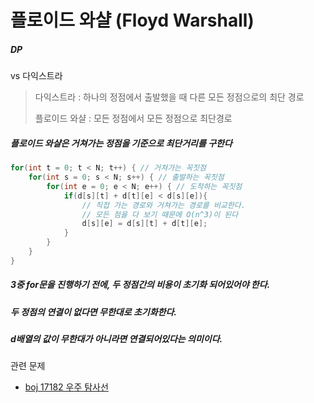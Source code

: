 # 플로이드 와샬 (Floyd Warshall)

##### DP

vs 다익스트라

> 다익스트라 : 하나의 정점에서 출발했을 때 다른 모든 정점으로의 최단 경로
>
> 플로이드 와샬 : 모든 정점에서 모든 정점으로 최단경로



##### 플로이드 와샬은 거쳐가는 정점을 기준으로 최단거리를 구한다

```c
for(int t = 0; t < N; t++) { // 거쳐가는 꼭짓점
	for(int s = 0; s < N; s++) { // 출발하는 꼭짓점
		for(int e = 0; e < N; e++) { // 도착하는 꼭짓점
			if(d[s][t] + d[t][e] < d[s][e]){
                // 직접 가는 경로와 거쳐가는 경로를 비교한다.
                // 모든 점을 다 보기 때문에 O(n^3)이 된다
                d[s][e] = d[s][t] + d[t][e];
            }
		}
	}
}
```



##### 3중 for문을 진행하기 전에, 두 정점간의 비용이 초기화 되어있어야 한다.

##### 두 정점의 연결이 없다면 무한대로 초기화한다.

##### d배열의 값이 무한대가 아니라면 연결되어있다는 의미이다.



관련 문제

- [boj 17182 우주 탐사선](https://www.acmicpc.net/problem/17182)

